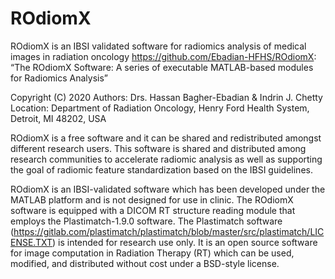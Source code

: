 # ROdiomX
ROdiomX is an IBSI validated software for radiomics analysis of medical images in radiation oncology
<https://github.com/Ebadian-HFHS/ROdiomX>: 
“The ROdiomX Software: A series of executable MATLAB-based modules for Radiomics Analysis”

Copyright (C) 2020 
Authors: Drs. Hassan Bagher-Ebadian & Indrin J. Chetty                                                                                                                       
Location: Department of Radiation Oncology, Henry Ford Health System, Detroit, MI 48202, USA

ROdiomX is a free software and it can be shared and redistributed amongst different research users.
This software is shared and distributed among research communities to accelerate radiomic analysis as well as
supporting the goal of radiomic feature standardization based on the IBSI guidelines.

ROdiomX is an IBSI-validated software which has been developed under the MATLAB platform and is not designed
for use in clinic. The ROdiomX software is equipped with a DICOM RT structure reading module that employs the
Plastimatch-1.9.0 software. The Plastimatch software (https://gitlab.com/plastimatch/plastimatch/blob/master/src/plastimatch/LICENSE.TXT) 
is intended for research use only. It is an open source software for image computation in Radiation Therapy (RT) which can be used, modified, 
and distributed without cost under a BSD-style license.


